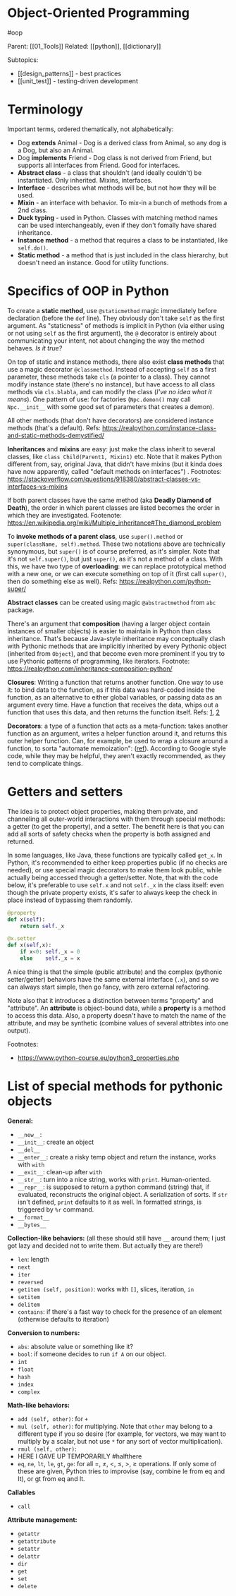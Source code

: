 # Object-Oriented Programming

#oop

Parent: [[01_Tools]]
Related:  [[python]], [[dictionary]]

Subtopics:
* [[design_patterns]] - best practices
* [[unit_test]] - testing-driven development

# Terminology

Important terms, ordered thematically, not alphabetically:
* Dog **extends** Animal - Dog is a derived class from Animal, so any dog is a Dog, but also an Animal.
* Dog **implements** Friend - Dog class is not derived from Friend, but supports all interfaces from Friend.	 Good for interfaces.
* **Abstract class** - a class that shouldn't (and ideally couldn't) be instantiated. Only inherited. Mixins, interfaces.
* **Interface** - describes what methods will be, but not how they will be used.
* **Mixin** - an interface with behavior. To mix-in a bunch of methods from a 2nd class.
* **Duck typing** - used in Python. Classes with matching method names can be used interchangeably, even if they don't fomally have shared inheritance.
* **Instance method** - a method that requires a class to be instantiated, like `self.do()`.
* **Static method** - a method that is just included in the class hierarchy, but doesn't need an instance. Good for utility functions.

# Specifics of OOP in Python

To create a **static method**, use `@staticmethod` magic immediately before declaration (before the `def` line). They obviously don't take `self` as the first argument. As "staticness" of methods is implicit in Python (via either using or not using `self` as the first argument), the `@` decorator is entirely about communicating your intent, not about changing the way the method behaves. _Is it true?_

On top of static and instance methods, there also exist **class methods** that use a magic decorator `@classmethod`. Instead of accepting `self` as a first parameter, these methods take `cls` (a pointer to a class). They cannot modify instance state (there's no instance), but have access to all class methods via `cls.blabla`, and  can modify the class (_I've no idea what it means_). One pattern of use: for factories (`Npc.demon()` may call `Npc.__init__` with some good set of parameters that creates a demon).

All other methods (that don't have decorators) are considered instance methods (that's a default).
Refs: https://realpython.com/instance-class-and-static-methods-demystified/

**Inheritances** and **mixins** are easy: just make the class inherit to several classes, like `class Child(Parent1, Mixin1)` etc. Note that it makes Python different from, say, original Java, that didn't have mixins (but it kinda does have now apparently, called "default methods on interfaces") .
Footnotes: https://stackoverflow.com/questions/918380/abstract-classes-vs-interfaces-vs-mixins

If both parent classes have the same method (aka **Deadly Diamond of Death**), the order in which parent classes are listed becomes the order in which they are investigated. Footenote: https://en.wikipedia.org/wiki/Multiple_inheritance#The_diamond_problem

To **invoke methods of a parent class**, use `super().method` or `super(className, self).method`. These two notations above are technically synonymous, but `super()` is of course preferred, as it's simpler. Note that it's not `self.super()`, but just `super()`, as it's not a method of a class. With this, we have two type of **overloading**: we can replace prototypical method with a new one, or we can execute something on top of it (first call `super()`, then do something else as well).
Refs: https://realpython.com/python-super/

**Abstract classes** can be created using magic `@abstractmethod` from `abc` package.

There's an argument that **composition** (having a larger object contain instances of smaller objects) is easier to maintain in Python than class inheritance. That's because Java-style inheritance may conceptually clash with Pythonic methods that are implicitly inherited by every Pythonic object (inherited from `Object`), and that become even more prominent if you try to use Pythonic patterns of programming, like iterators.
Footnote:  https://realpython.com/inheritance-composition-python/

**Closures**: Writing a function that returns another function. One way to use it: to bind data to the function, as if this data was hard-coded inside the function, as an alternative to either global variables, or passing data as an argument every time. Have a function that receives the data, whips out a function that uses this data, and then returns the function itself. Refs: [1](http://www.trytoprogram.com/python-programming/python-closures/), [2](https://www.programiz.com/python-programming/closure)

**Decorators**: a type of a function that acts as a meta-function: takes another function as an argument, writes a helper function around it, and returns this outer helper function. Can, for example, be used to wrap a closure around a function, to sorta "automate memoization": ([ref](https://www.python-course.eu/python3_memoization.php)). According to Google style code, while they may be helpful, they aren't exactly recommended, as they tend to complicate things.

# Getters and setters

The idea is to protect object properties, making them private, and channeling all outer-world interactions with them through special methods: a getter (to get the property), and a setter. The benefit here is that you can add all sorts of safety checks when the property is both assigned and returned.

In some languages, like Java, these functions are typically called `get_x`. In Python, it's recommended to either keep properties public (if no checks are needed), or use special magic decorators to make them look public, while actually being accessed through a getter/setter. Note, that with the code below,  it's preferable to use `self.x` and not `self._x` in the class itself: even though the private property exists, it's safer to always keep the check in place instead of bypassing them randomly.

```python
@property
def x(self):
    return self._x

@x.setter
def x(self,x):
    if x<0: self._x = 0
    else    self._x = x
```

A nice thing is that the simple (public attribute) and the complex (pythonic setter/getter) behaviors have the same external interface (`.x`), and so we can always start simple, then go fancy, with zero external refactoring.

Note also that it introduces a distinction between terms "property" and "attribute". An **attribute** is object-bound data, while a **property** is a method to access this data. Also, a property doesn't have to match the name of the attribute, and may be synthetic (combine values of several attribtes into one output).

Footnotes:
* https://www.python-course.eu/python3_properties.php

# List of special methods for pythonic objects

**General:**
* `__new__`:
* `__init__`: create an object
* `__del__`
* `__enter__`: create a risky temp object and return the instance, works with `with`
* `__exit__`: clean-up after `with`
* `__str__`: turn into a nice string, works with `print`. Human-oriented.
* `__repr__`: is supposed to return a python command (string) that, if evaluated, reconstructs the original object. A serialization of sorts. If `str` isn't defined, `print` defaults to it as well. In formatted strings, is triggered by `%r` command.
* `__format__`
* `__bytes__`

**Collection-like behaviors:** (all these should still have `__` around them; I just got lazy and decided not to write them. But actually they are there!)
* `len`: length
* `next`
* `iter`
* `reversed`
* `getitem (self, position)`: works with `[]`, slices, iteration, `in`
* `setitem`
* `delitem`
* `contains`: if there's a fast way to check for the presence of an element (otherwise defaults to iteration)

**Conversion to numbers:**
* `abs`: absolute value or something like it?
* `bool`: if someone decides to run `if A` on our object.
* `int`
* `float`
* `hash`
* `index`
* `complex`

**Math-like behaviors:**
* `add (self, other)`: for `+`
* `mul (self, other)`: for  multiplying. Note that `other` may belong to a different type if you so desire (for example, for vectors, we may want to multiply by a scalar, but not use `*` for any sort of vector multiplication).
* `rmul (self, other)`:
* HERE I GAVE UP TEMPORARILY #halfthere
* `eq`, `ne`, `lt`, `le`, `gt`, `ge`: for all =, ≠, <, ≤, >, ≥ operations. If only some of these are given, Python tries to improvise (say, combine le from eq and lt), or gt from eq and lt.

**Callables**
* `call`

**Attribute management:**
* `getattr`
* `getattribute`
* `setattr`
* `delattr`
* `dir`
* `get`
* `set`
* `delete`